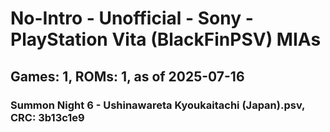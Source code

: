 # No-Intro - Unofficial - Sony - PlayStation Vita (BlackFinPSV) MIAs
## Games: 1, ROMs: 1, as of 2025-07-16

### Summon Night 6 - Ushinawareta Kyoukaitachi (Japan).psv, CRC: 3b13c1e9
